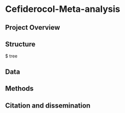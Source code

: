 # Cefiderocol-Meta-analysis
## Project Overview
## Structure
$ tree
## Data
## Methods
## Citation and dissemination
